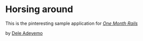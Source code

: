 # Horsing around

This is the pinteresting sample application for
[*One Month Rails*](http://onemonthrails.com)

by [Dele Adeyemo](http://www.vituotechnologies.com)
